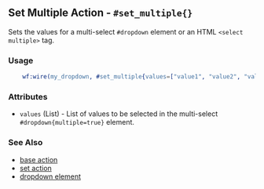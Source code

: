 ## Set Multiple Action - `#set_multiple{}`

Sets the values for a multi-select `#dropdown` element or an HTML `<select
multiple>` tag.

### Usage

```erlang
	wf:wire(my_dropdown, #set_multiple{values=["value1", "value2", "value3"]}).
```

### Attributes

* `values` (List) - List of values to be selected in the multi-select
  `#dropdown{multiple=true}` element.

### See Also

* [base action](./action_base.md)
* [set action](./set.md)
* [dropdown element](./dropdown.md)
